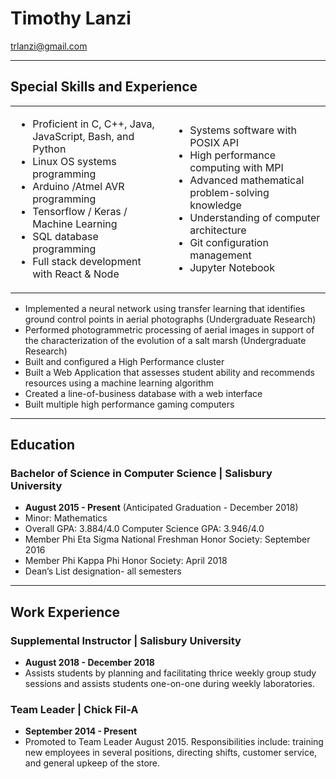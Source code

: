 # Timothy Lanzi

trlanzi@gmail.com

---

## Special Skills and Experience
<table border="0">
 <tr>
    <td>
      <ul>
        <li> Proficient in C, C++, Java, JavaScript, Bash, and
Python</li>
        <li> Linux OS systems programming </li>
        <li> Arduino /Atmel AVR programming </li>
        <li> Tensorflow / Keras / Machine Learning</li>
        <li> SQL database programming</li>
        <li> Full stack development with React & Node</li>
      </ul>
    </td>
    <td>
      <ul>
        <li> Systems software with POSIX API</li>
        <li> High performance computing with MPI</li>
        <li> Advanced mathematical problem-solving
knowledge</li>
        <li> Understanding of computer architecture</li>
        <li> Git configuration management</li>
        <li> Jupyter Notebook</li>
      </ul>
    </td>
 </tr>
</table>

<ul>
  <li> Implemented a neural network using transfer learning that identifies ground control points in aerial
photographs (Undergraduate Research)</li>
  <li> Performed photogrammetric processing of aerial images in support of the characterization of the
evolution of a salt marsh (Undergraduate Research)</li>
  <li> Built and configured a High Performance cluster</li>
  <li> Built a Web Application that assesses student ability and recommends resources using a machine
learning algorithm</li>
  <li> Created a line-of-business database with a web interface</li>
  <li> Built multiple high performance gaming computers</li>
</ul>

---
## Education
### Bachelor of Science in Computer Science | Salisbury University
<ul>
  <li><b>August 2015 - Present</b> (Anticipated Graduation - December 2018) </li>
  <li> Minor: Mathematics </li>
  <li> Overall GPA: 3.884/4.0 Computer Science GPA: 3.946/4.0 </li>
  <li> Member Phi Eta Sigma National Freshman Honor Society: September 2016</li>
  <li>Member Phi Kappa Phi Honor Society: April 2018 </li>
  <li> Dean’s List designation- all semesters</li>
</ul>

---
## Work Experience

### Supplemental Instructor | Salisbury University
<ul>
  <li> <b> August 2018 - December 2018 </b> </li>
  <li> Assists students by planning and facilitating thrice weekly group study sessions and assists students
one-on-one during weekly laboratories.</li>
</ul>

### Team Leader | Chick Fil-A
<ul>
  <li> <b> September 2014 - Present </b> </li>
  <li> Promoted to Team Leader August 2015. Responsibilities include: training new employees in several
positions, directing shifts, customer service, and general upkeep of the store.</li>
</ul>
